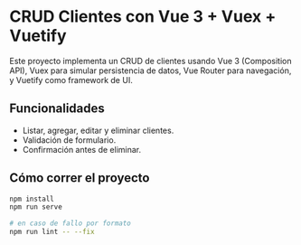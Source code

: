 # CRUD Clientes con Vue 3 + Vuex + Vuetify

Este proyecto implementa un CRUD de clientes usando Vue 3 (Composition API), Vuex para simular persistencia de datos, Vue Router para navegación, y Vuetify como framework de UI.

## Funcionalidades

- Listar, agregar, editar y eliminar clientes.
- Validación de formulario.
- Confirmación antes de eliminar.

## Cómo correr el proyecto

```bash
npm install
npm run serve

# en caso de fallo por formato
npm run lint -- --fix
